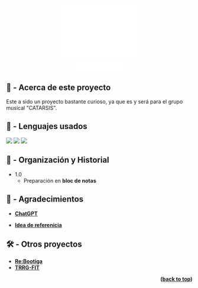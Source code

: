 <!-- LOGO PRESENTATION -->
<section id= "top">
<div align="center">
  <img src="logo-catarsis.png" alt="Logo">
</div>
<div align="center">
   <a href="https://github.com/Sailok25">
    <img src="by.png" alt="bysailok" width=150>
    </a>
</div>


<!-- ACERCA DE ESTE PROYECTO -->
## 🚧 - Acerca de este proyecto
Este a sido un proyecto bastante curioso, ya que es y será para el grupo musical "CATARSIS".

## 🎯 - Lenguajes usados
<img src="https://img.shields.io/badge/HTML5-E34F26?style=for-the-badge&logo=html5&logoColor=white"/>
<img src="https://img.shields.io/badge/CSS3-1572B6?style=for-the-badge&logo=css3&logoColor=white"/>
<img src="https://img.shields.io/badge/JavaScript-323330?style=for-the-badge&logo=javascript&logoColor=F7DF1E"/>


## 📖 - Organización y Historial
* 1.0
    * Preparación en <b>bloc de notas<b/>


<!-- AGRADECIMIENTOS -->
## 🥇 - Agradecimientos
* <a href="https://chat.openai.com/">ChatGPT</a>

* <a href="https://www.figma.com/community/file/1175476688639242963/maquette-site-web-pour-le-groupe-de-musique-170-39">Idea de referenicia</a>


<!-- LINKS -->
## 🛠️ - Otros proyectos
* <a href="https://github.com/Sailok25/Rebootiga">Re:Bootiga</a>
* <a href="https://github.com/Sailok25/TRRG-FIT">TRRG-FIT</a>


<p align="right">(<a href="#top">back to top</a>)</p>
